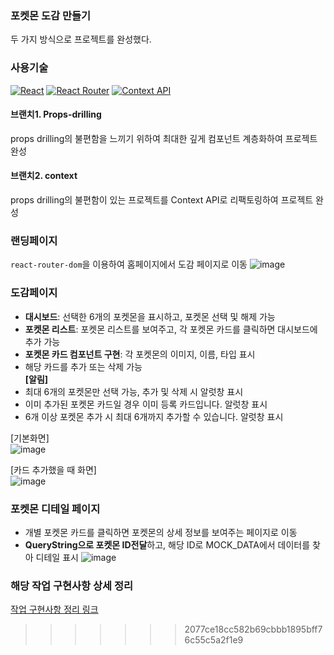 ### 포켓몬 도감 만들기

두 가지 방식으로 프로젝트를 완성했다.

### 사용기술

[![React](https://img.shields.io/badge/React-61DAFB?logo=react&logoColor=white)](https://reactjs.org/)
[![React Router](https://img.shields.io/badge/React_Router-CA4245?logo=react-router&logoColor=white)](https://reactrouter.com/)
[![Context API](https://img.shields.io/badge/Context_API-6CC24A?logo=react&logoColor=white)](https://reactjs.org/docs/context.html)

#### 브랜치1. Props-drilling

props drilling의 불편함을 느끼기 위하여 최대한 깊게 컴포넌트 계층화하여 프로젝트 완성

#### 브랜치2. context

props drilling의 불편함이 있는 프로젝트를 Context API로 리팩토링하여 프로젝트 완성

### 랜딩페이지

`react-router-dom`을 이용하여 홈페이지에서 도감 페이지로 이동
![image](https://github.com/user-attachments/assets/50ac6f24-dc16-4349-9541-4d5461b53a76)

### 도감페이지

- **대시보드**: 선택한 6개의 포켓몬을 표시하고, 포켓몬 선택 및 해제 가능
- **포켓몬 리스트**: 포켓몬 리스트를 보여주고, 각 포켓몬 카드를 클릭하면 대시보드에 추가 가능
- **포켓몬 카드 컴포넌트 구현**: 각 포켓몬의 이미지, 이름, 타입 표시
- 해당 카드를 추가 또는 삭제 가능 <br>
  **[알림]**
- 최대 6개의 포켓몬만 선택 가능, 추가 및 삭제 시 알럿창 표시
- 이미 추가된 포켓몬 카드일 경우 이미 등록 카드입니다. 알럿창 표시
- 6개 이상 포켓몬 추가 시 최대 6개까지 추가할 수 있습니다. 알럿창 표시

[기본화면] <br>
![image](https://github.com/user-attachments/assets/38cc55ab-fca6-4c21-8dc9-6cd2da1b2b04)

[카드 추가했을 때 화면] <br>
![image](https://github.com/user-attachments/assets/d39eb8a1-8ae3-4f6e-93a3-7fc09a8cc649)

### 포켓몬 디테일 페이지

- 개별 포켓몬 카드를 클릭하면 포켓몬의 상세 정보를 보여주는 페이지로 이동
- **QueryString으로 포켓몬 ID전달**하고, 해당 ID로 MOCK_DATA에서 데이터를 찾아 디테일 표시
  ![image](https://github.com/user-attachments/assets/e2ea8a5d-b90c-48d8-9157-9685747fe3f1)

### 해당 작업 구현사항 상세 정리

[작업 구현사항 정리 링크](https://velog.io/@rooftop7788/%EA%B0%9C%EC%9D%B8-%ED%94%84%EB%A1%9C%EC%A0%9D%ED%8A%B81-%ED%8F%AC%EC%BC%93%EB%AA%AC-%EB%8F%84%EA%B0%90)

> > > > > > > 2077ce18cc582b69cbbb1895bff76c55c5a2f1e9
